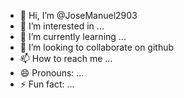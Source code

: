 - 👋 Hi, I’m @JoseManuel2903
- 👀 I’m interested in ...
- 🌱 I’m currently learning ...
- 💞️ I’m looking to collaborate on github
- 📫 How to reach me ...
- 😄 Pronouns: ...
- ⚡ Fun fact: ...

<!---
JoseManuel2903/JoseManuel2903 is a ✨ special ✨ repository because its `README.md` (this file) appears on your GitHub profile.
You can click the Preview link to take a look at your changes.
--->
